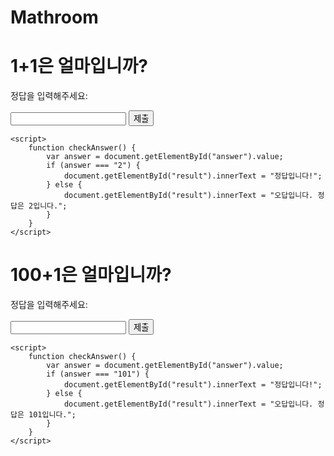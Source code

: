 # Mathroom
<html lang="ko">
<head>
    <meta charset="UTF-8">
    <meta name="viewport" content="width=device-width, initial-scale=1.0">
    <title>간단한 수학 문제</title>
</head>
<body>
    <h1>1+1은 얼마입니까?</h1>
    <p>정답을 입력해주세요:</p>
    <input type="text" id="answer">
    <button onclick="checkAnswer()">제출</button>
    <p id="result"></p>

    <script>
        function checkAnswer() {
            var answer = document.getElementById("answer").value;
            if (answer === "2") {
                document.getElementById("result").innerText = "정답입니다!";
            } else {
                document.getElementById("result").innerText = "오답입니다. 정답은 2입니다.";
            }
        }
    </script>
</body>
</html>
<!DOCTYPE html>
<html lang="ko">
<head>
    <meta charset="UTF-8">
    <meta name="viewport" content="width=device-width, initial-scale=1.0">
    <title>간단한 수학 문제</title>
</head>
<body>
    <h1>100+1은 얼마입니까?</h1>
    <p>정답을 입력해주세요:</p>
    <input type="text" id="answer">
    <button onclick="checkAnswer()">제출</button>
    <p id="result"></p>

    <script>
        function checkAnswer() {
            var answer = document.getElementById("answer").value;
            if (answer === "101") {
                document.getElementById("result").innerText = "정답입니다!";
            } else {
                document.getElementById("result").innerText = "오답입니다. 정답은 101입니다.";
            }
        }
    </script>
</body>
</html>
